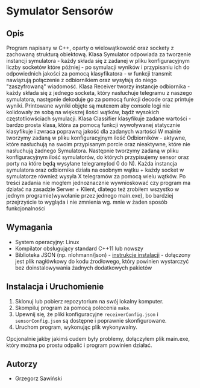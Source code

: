 # Symulator Sensorów

## Opis
Program napisany w C++, oparty o wielowątkowość oraz sockety z zachowaną strukturą obiektową.
Klasa Symulator odpowiada za tworzenie instancji symulatora - każdy składa się z zadanej w pliku konfiguracyjnym liczby socketów które później - po symulacji wyników i przypisaniu ich do odpowiednich jakości za pomocą klasyfikatora - w funkcji transmit nawiązują połączenie z odbiornikiem oraz wysyłają do niego "zaszyfrowaną" wiadomość.
Klasa Receiver tworzy instancje odbiornika - każdy składa się z jednego socketa, który nasłuchuje telegramu z naszego symulatora, następnie dekoduje go za pomocą funkcji decode oraz printuje wyniki. Printowane wyniki objęte są mutexem aby console logi nie kolidowały ze sobą na większej ilości wątków, bądź wysokich częstotliowściach symulacji. 
Klasa Classifier klasyfikuje zadane wartości - bardzo prosta klasa, która za pomocą funkcji wywoływanej statycznie klasyfikuje i zwraca poprawną jakość dla zadanych wartości
W mainie tworzymy zadaną w pliku konfiguracyjnym ilość Odbiorników - aktywne, które nasłuchują na swoim przypisanym porcie oraz nieaktywne, które nie nasłuchują żadnego Symulatora. Następnie tworzymy zadaną w pliku konfiguracyjnym ilość symulatorów, do których przypisujemy sensor oraz porty na które będą wysyłane telegramy(od 0 do N). Każda instancja symulatora oraz odbiornika działa na osobnym wątku + każdy socket w symulatorze również wysyła X telegramów za pomocą wielu wątków.
Po treści zadania nie mogłem jednoznacznie wywnioskować czy program ma działać na zasadzie Serwer + Klient, dlatego też zrobiłem wszystko w jednym programie(wywołanie przez jednego main.exe), bo bardziej przejrzyście to wygląda i nie zmnienia wg. mnie w żaden sposób funkcjonalności

## Wymagania
- System operacyjny: Linux
- Kompilator obsługujący standard C++11 lub nowszy
- Biblioteka JSON (np. nlohmann/json) - [instrukcje instalacji](https://github.com/nlohmann/json#package-managers) - dołączony jest plik nagłówkowy do kodu źrodłowego, który powinien wystarczyć bez doinstalowywania żadnych dodatkowych pakietów

## Instalacja i Uruchomienie
1. Sklonuj lub pobierz repozytorium na swój lokalny komputer.
2. Skompiluj program za pomocą polecenia `make`.
3. Upewnij się, że pliki konfiguracyjne `receiverConfig.json` i `sensorConfig.json` są dostępne i poprawnie skonfigurowane.
4. Uruchom program, wykonując plik wykonywalny.

Opcjonalnie jakby jakimś cudem były problemy, dołączyłem plik main.exe, który można po prostu odpalić i program powinien działać.

## Autorzy

- Grzegorz Sawiński 
